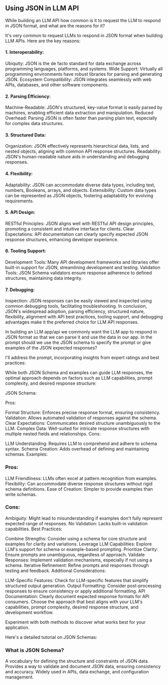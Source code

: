 ## Using JSON in LLM API


While building an LLM API how common is it to request the LLM to respond in JSON format, and what are the reasons for it?

It's very common to request LLMs to respond in JSON format when building LLM APIs. Here are the key reasons:

#### 1. Interoperability:

Ubiquity: JSON is the de facto standard for data exchange across programming languages, platforms, and systems.
Wide Support: Virtually all programming environments have robust libraries for parsing and generating JSON.
Ecosystem Compatibility: JSON integrates seamlessly with web APIs, databases, and other software components.
#### 2. Parsing Efficiency:

Machine-Readable: JSON's structured, key-value format is easily parsed by machines, enabling efficient data extraction and manipulation.
Reduced Overhead: Parsing JSON is often faster than parsing plain text, especially for complex data structures.
#### 3. Structured Data:

Organization: JSON effectively represents hierarchical data, lists, and nested objects, aligning with common API response structures.
Readability: JSON's human-readable nature aids in understanding and debugging responses.
#### 4. Flexibility:

Adaptability: JSON can accommodate diverse data types, including text, numbers, Booleans, arrays, and objects.
Extensibility: Custom data types can be represented as JSON objects, fostering adaptability for evolving requirements.
#### 5. API Design:

RESTful Principles: JSON aligns well with RESTful API design principles, promoting a consistent and intuitive interface for clients.
Clear Expectations: API documentation can clearly specify expected JSON response structures, enhancing developer experience.
#### 6. Tooling Support:

Development Tools: Many API development frameworks and libraries offer built-in support for JSON, streamlining development and testing.
Validation Tools: JSON Schema validators ensure response adherence to defined structures, maintaining data integrity.
#### 7. Debugging:

Inspection: JSON responses can be easily viewed and inspected using common debugging tools, facilitating troubleshooting.
In conclusion, JSON's widespread adoption, parsing efficiency, structured nature, flexibility, alignment with API best practices, tooling support, and debugging advantages make it the preferred choice for LLM API responses.

In building an LLM app/api we commonly want the LLM app to respond in JSON format so that we can parse it and use the data in our app. In the prompt should we use the JSON schema to specify the prompt or give examples of the JSON expected responses?

I'll address the prompt, incorporating insights from expert ratings and best practices:

While both JSON Schema and examples can guide LLM responses, the optimal approach depends on factors such as LLM capabilities, prompt complexity, and desired response structure:

JSON Schema:

Pros:

Formal Structure: Enforces precise response format, ensuring consistency.
Validation: Allows automated validation of responses against the schema.
Clear Expectations: Communicates desired structure unambiguously to the LLM.
Complex Data: Well-suited for intricate response structures with multiple nested fields and relationships.
Cons:

LLM Understanding: Requires LLM to comprehend and adhere to schema syntax.
Schema Creation: Adds overhead of defining and maintaining schemas.
Examples:

### Pros:

LLM Friendliness: LLMs often excel at pattern recognition from examples.
Flexibility: Can accommodate diverse response structures without rigid schema definitions.
Ease of Creation: Simpler to provide examples than write schemas.
### Cons:

Ambiguity: Might lead to misunderstanding if examples don't fully represent expected range of responses.
No Validation: Lacks built-in validation capabilities.
Best Practices:

Combine Strengths: Consider using a schema for core structure and examples for clarity and variations.
Leverage LLM Capabilities: Explore LLM's support for schema or example-based prompting.
Prioritize Clarity: Ensure prompts are unambiguous, regardless of approach.
Validate Responses: Implement validation mechanisms, especially if not using a schema.
Iterative Refinement: Refine prompts and responses through testing and feedback.
Additional Considerations:

LLM-Specific Features: Check for LLM-specific features that simplify structured output generation.
Output Formatting: Consider post-processing responses to ensure consistency or apply additional formatting.
API Documentation: Clearly document expected response formats for API consumers.
Choose the approach that best aligns with your LLM's capabilities, prompt complexity, desired response structure, and development workflow.

Experiment with both methods to discover what works best for your application.

Here's a detailed tutorial on JSON Schemas:

### What is JSON Schema?

A vocabulary for defining the structure and constraints of JSON data.
Provides a way to validate and document JSON data, ensuring consistency and accuracy.
Widely used in APIs, data exchange, and configuration management.